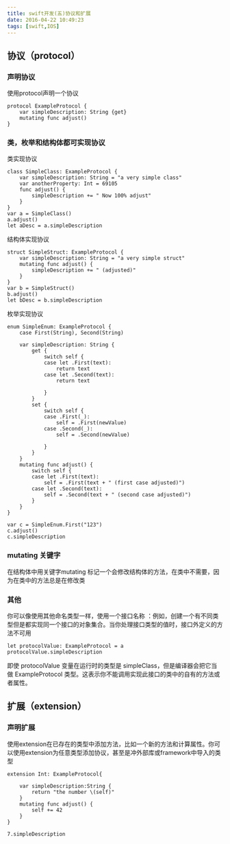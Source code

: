 ```yaml
---
title: swift开发(五)协议和扩展
date: 2016-04-22 10:49:23
tags: [swift,IOS]
---
```


## 协议（protocol）
### 声明协议

使用protocol声明一个协议

```
protocol ExampleProtocol {
    var simpleDescription: String {get}
    mutating func adjust()
}

```
### 类，枚举和结构体都可实现协议
类实现协议

```
class SimpleClass: ExampleProtocol {
    var simpleDescription: String = "a very simple class"
    var anotherProperty: Int = 69105
    func adjust() {
        simpleDescription += " Now 100% adjust"
    }
}
var a = SimpleClass()
a.adjust()
let aDesc = a.simpleDescription

```
结构体实现协议

```
struct SimpleStruct: ExampleProtocol {
    var simpleDescription: String = "a very simple struct"
    mutating func adjust() {
        simpleDescription += " (adjusted)"
    }
}
var b = SimpleStruct()
b.adjust()
let bDesc = b.simpleDescription

```
枚举实现协议

```
enum SimpleEnum: ExampleProtocol {
    case First(String), Second(String)
    
    var simpleDescription: String {
        get {
            switch self {
            case let .First(text):
                return text
            case let .Second(text):
                return text

            }
        }
        set {
            switch self {
            case .First(_):
                self = .First(newValue)
            case .Second(_):
                self = .Second(newValue)

            }
        }
    }
    mutating func adjust() {
        switch self {
        case let .First(text):
            self = .First(text + " (first case adjusted)")
        case let .Second(text):
            self = .Second(text + " (second case adjusted)")
        }
    }
}

var c = SimpleEnum.First("123")
c.adjust()
c.simpleDescription

```
### mutating 关键字
在结构体中用关键字mutating 标记一个会修改结构体的方法，在类中不需要，因为在类中的方法总是在修改类

### 其他

你可以像使用其他命名类型一样，使用一个接口名称 ：例如，创建一个有不同类型但是都实现同一个接口的对象集合。当你处理接口类型的值时，接口外定义的方法不可用

```
let protocolValue: ExampleProtocol = a
protocolValue.simpleDescription
```
即使 protocolValue 变量在运行时的类型是 simpleClass，但是编译器会把它当做 ExampleProtocol 类型。这表示你不能调用实现此接口的类中的自有的方法或者属性。

## 扩展（extension）
### 声明扩展
使用extension在已存在的类型中添加方法，比如一个新的方法和计算属性。你可以使用extension为任意类型添加协议，甚至是冲外部库或framework中导入的类型

```
extension Int: ExampleProtocol{
    
    var simpleDescription:String {
        return "the number \(self)"
    }
    mutating func adjust() {
        self += 42
    }
}

7.simpleDescription
```

